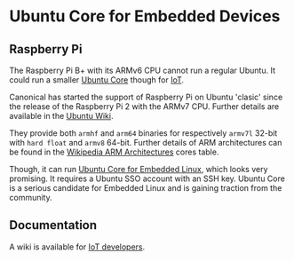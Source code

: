 # Ubuntu Core for Embedded Devices

## Raspberry Pi

The Raspberry Pi B+ with its ARMv6 CPU cannot run a regular Ubuntu. It could run
a smaller [Ubuntu Core][ubuntu-core] though for [IoT][ubuntu-iot].

Canonical has started the support of Raspberry Pi on Ubuntu 'clasic' since the
release of the Raspberry Pi 2 with the ARMv7 CPU. Further details are available
in the [Ubuntu Wiki][ubuntu-pis].

They provide both `armhf` and `arm64` binaries for respectively `armv7l` 32-bit
with `hard float` and `armv8` 64-bit. Further details of ARM architectures can
be found in the [Wikipedia ARM Architectures][wikipedia-arm] cores table.

Though, it can run [Ubuntu Core for Embedded Linux][ubuntu-embedded], which
looks very promising. It requires a Ubuntu SSO account with an SSH key. Ubuntu
Core is a serious candidate for Embedded Linux and is gaining traction from the
community.

## Documentation

A wiki is available for [IoT developers][ubuntu-iot-docs].


[ubuntu-core]:https://ubuntu.com/core
[ubuntu-iot]:https://ubuntu.com/internet-of-things
[ubuntu-pis]:https://wiki.ubuntu.com/ARM/RaspberryPi
[ubuntu-embedded]:https://ubuntu.com/embedded
[ubuntu-iot-docs]:https://docs.ubuntu.com/core/en/index
[wikipedia-arm]:https://en.wikipedia.org/wiki/ARM_architecture#Cores
